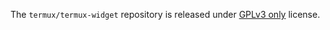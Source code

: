 The `termux/termux-widget` repository is released under [GPLv3 only](https://www.gnu.org/licenses/gpl-3.0.html) license.
